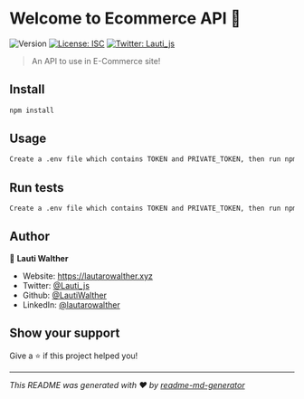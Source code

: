 # Welcome to Ecommerce API 👋
![Version](https://img.shields.io/badge/version-1.0.0-blue.svg?cacheSeconds=2592000)
[![License: ISC](https://img.shields.io/badge/License-ISC-yellow.svg)](#)
[![Twitter: Lauti\_js](https://img.shields.io/twitter/follow/Lauti\_js.svg?style=social)](https://twitter.com/Lauti\_js)

> An API to use in E-Commerce site!

## Install

```sh
npm install
```

## Usage

```sh
Create a .env file which contains TOKEN and PRIVATE_TOKEN, then run npm run start
```

## Run tests

```sh
Create a .env file which contains TOKEN and PRIVATE_TOKEN, then run npm run test
```

## Author

👤 **Lauti Walther**

* Website: https://lautarowalther.xyz
* Twitter: [@Lauti_js](https://twitter.com/Lauti_js)
* Github: [@LautiWalther](https://github.com/LautiWalther)
* LinkedIn: [@lautarowalther](https://linkedin.com/in/lautarowalther)

## Show your support

Give a ⭐️ if this project helped you!


***
_This README was generated with ❤️ by [readme-md-generator](https://github.com/kefranabg/readme-md-generator)_